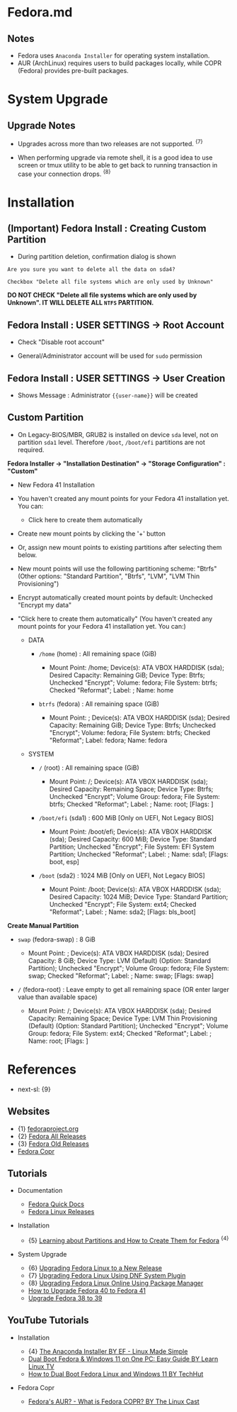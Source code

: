# Fedora.md

## Notes

* Fedora uses `Anaconda Installer` for operating system installation.
* AUR (ArchLinux) requires users to build packages locally, while COPR (Fedora) provides pre-built packages.

# System Upgrade

## Upgrade Notes

* Upgrades across more than two releases are not supported. <sup>{7}</sup>

* When performing upgrade via remote shell, it is a good idea to use screen or tmux utility to be able to get back to running transaction in case your connection drops. <sup>{8}</sup>

# Installation

## (Important) Fedora Install : Creating Custom Partition

* During partition deletion, confirmation dialog is shown
```
Are you sure you want to delete all the data on sda4?

Checkbox "Delete all file systems which are only used by Unknown"
```
**DO NOT CHECK "Delete all file systems which are only used by Unknown". IT WILL DELETE ALL `NTFS` PARTITION.**

## Fedora Install : USER SETTINGS -> Root Account

* Check "Disable root account"

* General/Administrator account will be used for `sudo` permission

## Fedora Install : USER SETTINGS -> User Creation

* Shows Message : Administrator `{{user-name}}` will be created

## Custom Partition

* On Legacy-BIOS/MBR, GRUB2 is installed on device `sda` level, not on partition `sda1` level. Therefore `/boot`, `/boot/efi` partitions are not required.

**Fedora Installer -> "Installation Destination" -> "Storage Configuration" : "Custom"**

* New Fedora 41 Installation

* You haven't created any mount points for your Fedora 41 installation yet. You can:
  * Click here to create them automatically

* Create new mount points by clicking the '+' button

* Or, assign new mount points to existing partitions after selecting them below.

* New mount points will use the following partitioning scheme: "Btrfs" (Other options: "Standard Partition", "Btrfs", "LVM", "LVM Thin Provisioning")

* Encrypt automatically created mount points by default: Unchecked "Encrypt my data"

* "Click here to create them automatically" (You haven't created any mount points for your Fedora 41 installation yet. You can:)

  * DATA

    * `/home` (home) : All remaining space (GiB)
      * Mount Point: /home; Device(s): ATA VBOX HARDDISK (sda); Desired Capacity: Remaining GiB; Device Type: Btrfs; Unchecked "Encrypt"; Volume: fedora; File System: btrfs; Checked "Reformat"; Label: <empty>; Name: home

    * `btrfs` (fedora) : All remaining space (GiB)
      * Mount Point: ; Device(s): ATA VBOX HARDDISK (sda); Desired Capacity: Remaining GiB; Device Type: Btrfs; Unchecked "Encrypt"; Volume: fedora; File System: btrfs; Checked "Reformat"; Label: fedora; Name: fedora

  * SYSTEM

    * `/` (root) : All remaining space (GiB)
      * Mount Point: /; Device(s): ATA VBOX HARDDISK (sda); Desired Capacity: Remaining Space; Device Type: Btrfs; Unchecked "Encrypt"; Volume Group: fedora; File System: btrfs; Checked "Reformat"; Label: <empty>; Name: root; [Flags: <empty>]
    
    * `/boot/efi` (sda1) : 600 MiB [Only on UEFI, Not Legacy BIOS]
      * Mount Point: /boot/efi; Device(s): ATA VBOX HARDDISK (sda); Desired Capacity: 600 MiB; Device Type: Standard Partition; Unchecked "Encrypt"; File System: EFI System Partition; Unchecked "Reformat"; Label: <empty>; Name: sda1; [Flags: boot, esp]

    * `/boot` (sda2) : 1024 MiB [Only on UEFI, Not Legacy BIOS]
      * Mount Point: /boot; Device(s): ATA VBOX HARDDISK (sda); Desired Capacity: 1024 MiB; Device Type: Standard Partition; Unchecked "Encrypt"; File System: ext4; Checked "Reformat"; Label: <empty>; Name: sda2; [Flags: bls_boot]

**Create Manual Partition**

* `swap` (fedora-swap) : 8 GiB
  * Mount Point: ; Device(s): ATA VBOX HARDDISK (sda); Desired Capacity: 8 GiB; Device Type: LVM (Default) (Option: Standard Partition); Unchecked "Encrypt"; Volume Group: fedora; File System: swap; Checked "Reformat"; Label: <empty>; Name: swap; [Flags: swap]

* `/` (fedora-root) : Leave empty to get all remaining space (OR enter larger value than available space)
  * Mount Point: /; Device(s): ATA VBOX HARDDISK (sda); Desired Capacity: Remaining Space; Device Type: LVM Thin Provisioning (Default) (Option: Standard Partition); Unchecked "Encrypt"; Volume Group: fedora; File System: ext4; Checked "Reformat"; Label: <empty>; Name: root; [Flags: <empty>]

# References

* next-sl: {9}

## Websites

* {1} [fedoraproject.org](https://fedoraproject.org/)
* {2} [Fedora All Releases](https://dl.fedoraproject.org/pub/fedora/linux/releases/)
* {3} [Fedora Old Releases](https://archives.fedoraproject.org/pub/archive/fedora/linux/releases/)
* [Fedora Copr](https://copr.fedorainfracloud.org/coprs/)

## Tutorials

* Documentation
  * [Fedora Quick Docs](https://docs.fedoraproject.org/en-US/quick-docs/)
  * [Fedora Linux Releases](https://docs.fedoraproject.org/en-US/releases/)

* Installation
  * {5} [Learning about Partitions and How to Create Them for Fedora](https://fedoramagazine.org/learning-about-partitions-and-how-to-create-them-for-fedora/) <sup>{4}</sup>

* System Upgrade
  * {6} [Upgrading Fedora Linux to a New Release](https://docs.fedoraproject.org/en-US/quick-docs/upgrading-fedora-new-release/)
  * {7} [Upgrading Fedora Linux Using DNF System Plugin](https://docs.fedoraproject.org/en-US/quick-docs/upgrading-fedora-offline/)
  * {8} [Upgrading Fedora Linux Online Using Package Manager](https://docs.fedoraproject.org/en-US/quick-docs/upgrading-fedora-online/)
  * [How to Upgrade Fedora 40 to Fedora 41](https://www.tecmint.com/fedora-upgrade-guide/)
  * [Upgrade Fedora 38 to 39](https://www.reddit.com/r/Fedora/comments/17v4d8j/upgrade_fedora_38_to_39/)

## YouTube Tutorials

* Installation
  * {4} [The Anaconda Installer BY EF - Linux Made Simple](https://www.youtube.com/watch?v=euzxE-7TL6A)
  * [Dual Boot Fedora & Windows 11 on One PC: Easy Guide BY Learn Linux TV](https://www.youtube.com/watch?v=Asyp7UTCtXs)
  * [How to Dual Boot Fedora Linux and Windows 11 BY TechHut](https://www.youtube.com/watch?v=VaIgbTOvAd0)

* Fedora Copr
  * [Fedora's AUR? - What is Fedora COPR? BY The Linux Cast](https://www.youtube.com/watch?v=UwKI6BJuIRA)

